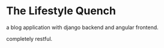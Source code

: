 # The Lifestyle Quench

a blog application with django backend and angular frontend.

completely restful.
